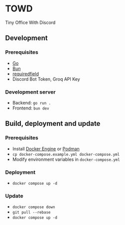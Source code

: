 # TOWD
Tiny Office With Discord

## Development
### Prerequisites
- [Go](https://go.dev/)
- [Bun](https://bun.sh/)
- [requiredfield](https://github.com/abhinav/requiredfield/)
- Discord Bot Token, Groq API Key

### Development server
- Backend: `go run .`
- Frontend: `bun dev`

## Build, deployment and update
### Prerequisites
- Install [Docker Engine](https://docs.docker.com/engine/install/) or [Podman](https://podman.io/)
- `cp docker-compose.example.yml docker-compose.yml`
- Modify environment variables in `docker-compose.yml`

### Deployment
- `docker compose up -d`

### Update
- `docker compose down`
- `git pull --rebase`
- `docker compose up -d`